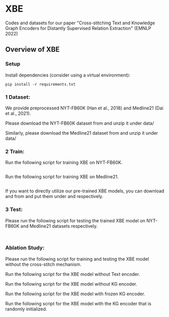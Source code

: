 # XBE
Codes and datasets for our paper "Cross-stitching Text and Knowledge Graph Encoders for Distantly Supervised Relation Extraction" (EMNLP 2022)
## Overview of XBE

### Setup
Install dependencies (consider using a virtual environment):
~~~~
pip install -r requirements.txt
~~~~

### 1 Dataset:
We provide preprocessed NYT-FB60K (Han et al., 2018) and Medline21 (Dai et al., 2021).

Please download the NYT-FB60K dataset from and unzip it under data/

Similarly, please download the Medline21 dataset from and unzip it under data/

### 2 Train:
Run the following script for training XBE on NYT-FB60K.
~~~

~~~
Run the following script for training XBE on Medline21.
~~~

~~~

If you want to directly utilize our pre-trained XBE models, you can download and from and put them under and respectively.
### 3 Test:
Please run the following script for testing the trained XBE model on NYT-FB60K and Medline21 datasets respectively.
~~~~

~~~~
~~~~

~~~~

### Ablation Study:
Please run the following script for training and testing the XBE model without the cross-stitch mechanism.

Run the following script for the XBE model without Text encoder.

Run the following script for the XBE model without KG encoder.

Run the following script for the XBE model with frozen KG encoder.

Run the following script for the XBE model with the KG encoder that is randomly initialized.

